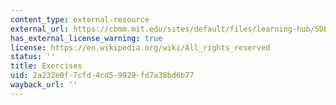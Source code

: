 ```yaml
---
content_type: external-resource
external_url: https://cbmm.mit.edu/sites/default/files/learning-hub/SDE_ProblemSet.pdf
has_external_license_warning: true
license: https://en.wikipedia.org/wiki/All_rights_reserved
status: ''
title: Exercises
uid: 2a232e0f-7cfd-4cd5-9929-fd7a38bd6b77
wayback_url: ''
---
```

